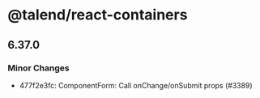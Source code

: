 # @talend/react-containers

## 6.37.0
### Minor Changes

- 477f2e3fc: ComponentForm: Call onChange/onSubmit props (#3389)
